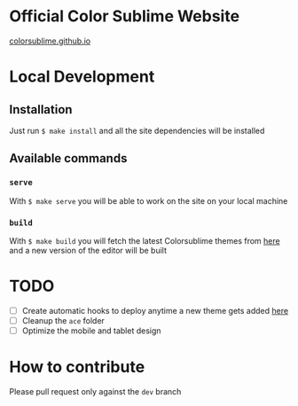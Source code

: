 # Official Color Sublime Website

[colorsublime.github.io](https://colorsublime.github.io)

# Local Development

## Installation

Just run `$ make install` and all the site dependencies will be installed

## Available commands

### `serve`

With `$ make serve` you will be able to work on the site on your local machine

### `build`

With `$ make build` you will fetch the latest Colorsublime themes from [here](https://github.com/Colorsublime/Colorsublime-Themes) and a new version of the editor will be built

# TODO

- [ ] Create automatic hooks to deploy anytime a new theme gets added [here](https://github.com/Colorsublime/Colorsublime-Themes)
- [ ] Cleanup the `ace` folder
- [ ] Optimize the mobile and tablet design

# How to contribute

Please pull request only against the `dev` branch